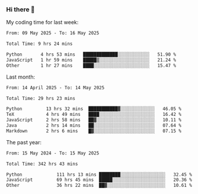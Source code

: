 ### Hi there 👋

My coding time for last week:

<!--START_SECTION:week-->

```txt
From: 09 May 2025 - To: 16 May 2025

Total Time: 9 hrs 24 mins

Python       4 hrs 53 mins   █████████████░░░░░░░░░░░░   51.90 %
JavaScript   1 hr 59 mins    █████▒░░░░░░░░░░░░░░░░░░░   21.24 %
Other        1 hr 27 mins    ████░░░░░░░░░░░░░░░░░░░░░   15.47 %
```

<!--END_SECTION:week-->

Last month:

<!--START_SECTION:month-->

```txt
From: 14 April 2025 - To: 14 May 2025

Total Time: 29 hrs 23 mins

Python         13 hrs 32 mins  ███████████▓░░░░░░░░░░░░░   46.05 %
TeX            4 hrs 49 mins   ████░░░░░░░░░░░░░░░░░░░░░   16.42 %
JavaScript     2 hrs 58 mins   ██▓░░░░░░░░░░░░░░░░░░░░░░   10.11 %
Java           2 hrs 14 mins   ██░░░░░░░░░░░░░░░░░░░░░░░   07.64 %
Markdown       2 hrs 6 mins    █▓░░░░░░░░░░░░░░░░░░░░░░░   07.15 %
```

<!--END_SECTION:month-->

The past year:

<!--START_SECTION:year-->

```txt
From: 15 May 2024 - To: 15 May 2025

Total Time: 342 hrs 43 mins

Python             111 hrs 13 mins ████████░░░░░░░░░░░░░░░░░   32.45 %
JavaScript         69 hrs 45 mins  █████░░░░░░░░░░░░░░░░░░░░   20.36 %
Other              36 hrs 22 mins  ██▓░░░░░░░░░░░░░░░░░░░░░░   10.61 %
```

<!--END_SECTION:year-->
